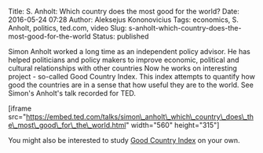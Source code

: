 Title: S. Anholt: Which country does the most good for the world?
Date: 2016-05-24 07:28
Author: Aleksejus Kononovicius
Tags: economics, S. Anholt, politics, ted.com, video
Slug: s-anholt-which-country-does-the-most-good-for-the-world
Status: published

Simon
Anholt worked a long time as an independent policy advisor. He has
helped politicians and policy makers to improve economic, political and
cultural relationships with other countries Now he works on interesting
project - so-called Good Country Index. This index attempts to quantify
how good the countries are in a sense that how useful they are to the
world. See Simon's Anholt's talk recorded for TED.

\[iframe
src="https://embed.ted.com/talks/simon\_anholt\_which\_country\_does\_the\_most\_good\_for\_the\_world.html"
width="560" height="315"\]

You might also be interested to study [Good Country
Index](https://goodcountry.org/index/overall-rankings) on your own.
